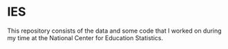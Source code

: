 # IES
This repository consists of the data and some code that I worked on during my time at the National Center for Education Statistics.
